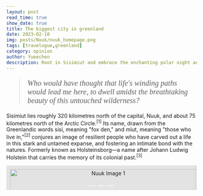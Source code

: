 ```yaml
---
layout: post
read_time: true
show_date: true
title: The biggest city in greenland
date: 2023-02-10
img: posts/Nuuk/nuuk_homepage.png
tags: [travelogue,greenland]
category: opinion
author: Yueechen
description: Root in Sisimiut and embrace the enchanting polar night and day, bask in the ethereal glow of the northern lights.
---
```

<blockquote style="font-family: 'Times New Roman', Times, serif; font-style: italic; font-size: 20px;">
Who would have thought that life's winding paths would lead me here, to dwell amidst the breathtaking beauty of this untouched wilderness?
</blockquote>

<p>Sisimiut lies roughly 320 kilometres north of the capital, Nuuk, and about 75 kilometres north of the Arctic Circle.<sup><a href="https://archive.org/details/greenlandarcticl0000etai/page/8/mode/2up" style="text-decoration: none;">[1]</a></sup> Its name, drawn from the Greenlandic words sisi, meaning "fox den," and miut, meaning "those who live in,"<sup><a href="https://ordbog.gl/2018-kal-eng/#e14271" style="text-decoration: none;">[2]</a></sup> conjures an image of resilient people who have carved out a life in this stark and untamed expanse, and fostering an intimate bond with the natures. Formerly known as Holsteinsborg—a name after Johann Ludwig Holstein that carries the memory of its colonial past.<sup><a href="https://da.wikipedia.org/wiki/Sisimiut" style="text-decoration: none;">[3]</a></sup></p>

<div style="text-align: center;">
  <div class="carousel" style="position: relative; width: 100%; margin: 0 auto; overflow: hidden;">
    <div class="carousel-inner" style="display: flex; transition: transform 0.5s ease;">
      <!-- 图片 1 -->
      <div class="carousel-item" style="min-width: 100%; box-sizing: border-box;">
        <div class="image-container" style="display: block; width: 100%; padding: 10px; background-color: rgba(0, 0, 0, 0.1); box-shadow: 0 0 10px rgba(0, 0, 0, 0.1); margin: 0 auto;">
          <img src="./assets/img/posts/Nuuk/nuuk2.png" alt="Nuuk Image 1" style="display: block; width: 100%; height: auto;" oncontextmenu="return false;" draggable="false" style="pointer-events: none;" />
          <p style="text-align: center; margin: 10px 0 0 0;"><small>Nuuk Image 1 Description</small></p>
        </div>
      </div>
      <!-- 图片 2 -->
      <div class="carousel-item" style="min-width: 100%; box-sizing: border-box;">
        <div class="image-container" style="display: block; width: 100%; padding: 10px; background-color: rgba(0, 0, 0, 0.1); box-shadow: 0 0 10px rgba(0, 0, 0, 0.1); margin: 0 auto;">
          <img src="./assets/img/posts/Nuuk/nuuk4.png" alt="Nuuk Image 2" style="display: block; width: 100%; height: auto;" oncontextmenu="return false;" draggable="false" style="pointer-events: none;" />
          <p style="text-align: center; margin: 10px 0 0 0;"><small>Nuuk Image 2 Description</small></p>
        </div>
      </div>
      <!-- 图片 3 -->
      <div class="carousel-item" style="min-width: 100%; box-sizing: border-box;">
        <div class="image-container" style="display: block; width: 100%; padding: 10px; background-color: rgba(0, 0, 0, 0.1); box-shadow: 0 0 10px rgba(0, 0, 0, 0.1); margin: 0 auto;">
          <img src="./assets/img/posts/Nuuk/nuuk5.png" alt="Nuuk Image 3" style="display: block; width: 100%; height: auto;" oncontextmenu="return false;" draggable="false" style="pointer-events: none;" />
          <p style="text-align: center; margin: 10px 0 0 0;"><small>Nuuk Image 3 Description</small></p>
        </div>
      </div>
    </div>
    <!-- 指示器 -->
    <div class="carousel-indicators" style="position: absolute; bottom: 10px; left: 50%; transform: translateX(-50%); display: flex; gap: 5px; z-index: 10;">
      <span class="indicator" data-index="0" style="width: 20px; height: 3px; background-color: rgba(255, 255, 255, 0.5); cursor: pointer;"></span>
      <span class="indicator" data-index="1" style="width: 20px; height: 3px; background-color: rgba(255, 255, 255, 0.5); cursor: pointer;"></span>
      <span class="indicator" data-index="2" style="width: 20px; height: 3px; background-color: rgba(255, 255, 255, 0.5); cursor: pointer;"></span>
    </div>
  </div>
</div>

<script>
  let currentIndex = 0;
  const carouselInner = document.querySelector('.carousel-inner');
  const indicators = document.querySelectorAll('.indicator');
  const carouselItems = document.querySelectorAll('.carousel-item');
  const imageContainers = document.querySelectorAll('.image-container');

  // 动态调整图片大小
  function adjustImageSize() {
    let maxHeight = 0;

    // 找到所有图片容器中的最大高度
    imageContainers.forEach(container => {
      if (container.clientHeight > maxHeight) {
        maxHeight = container.clientHeight;
      }
    });

    // 将所有图片容器的高度设置为最大高度
    imageContainers.forEach(container => {
      container.style.height = `${maxHeight}px`;
    });
  }

  // 显示指定索引的图片
  function showSlide(index) {
    const totalItems = carouselItems.length;
    if (index >= totalItems) currentIndex = 0;
    if (index < 0) currentIndex = totalItems - 1;
    carouselInner.style.transform = `translateX(-${currentIndex * 100}%)`;
    updateIndicators();
  }

  // 更新指示器状态
  function updateIndicators() {
    indicators.forEach((indicator, i) => {
      if (i === currentIndex) {
        indicator.style.backgroundColor = 'rgba(255, 255, 255, 1)'; // 激活状态
      } else {
        indicator.style.backgroundColor = 'rgba(255, 255, 255, 0.5)'; // 默认状态
      }
    });
  }

  // 下一张
  function nextSlide() {
    currentIndex++;
    showSlide(currentIndex);
  }

  // 点击指示器跳转
  indicators.forEach((indicator) => {
    indicator.addEventListener('click', () => {
      currentIndex = parseInt(indicator.getAttribute('data-index'));
      showSlide(currentIndex);
    });
  });

  // 初始化
  adjustImageSize(); // 动态调整图片大小
  updateIndicators();

  // 监听窗口大小变化
  window.addEventListener('resize', adjustImageSize);

  // 拖动功能（鼠标设备）
  carouselInner.addEventListener('mousedown', (e) => {
    startX = e.clientX;
    isDragging = true;
  });

  carouselInner.addEventListener('mousemove', (e) => {
    if (!isDragging) return;
    const currentX = e.clientX;
    const diffX = startX - currentX;
    if (Math.abs(diffX) > 50) {
      if (diffX > 0) {
        nextSlide();
      } else {
        prevSlide();
      }
      isDragging = false;
    }
  });

  carouselInner.addEventListener('mouseup', () => {
    isDragging = false;
  });

  carouselInner.addEventListener('mouseleave', () => {
    isDragging = false;
  });
</script>

<!-- 仅在图片上禁用右键菜单 -->
<script>
  document.querySelectorAll('img').forEach(img => {
    img.addEventListener('contextmenu', function (e) {
      e.preventDefault(); // 阻止默认右键菜单
    });
  });
</script>

<!-- 监听触摸事件，阻止移动设备上长按触发的下载菜单 -->
<script>
  document.addEventListener('touchstart', function (e) {
    if (e.target.tagName === 'IMG') {
      e.preventDefault(); // 禁止触摸开始
    }
  });

  document.addEventListener('touchmove', function (e) {
    if (e.target.tagName === 'IMG') {
      e.preventDefault(); // 禁止触摸移动
    }
  });

  document.addEventListener('touchend', function (e) {
    if (e.target.tagName === 'IMG') {
      e.preventDefault(); // 禁止触摸结束
    }
  });
</script>

<!-- 禁止用户在页面中选择文本和图片 -->
<style>
  body, img {
    -webkit-user-select: none; /* 禁止 Safari 和 iOS 选择 */
    user-select: none;         /* 禁止现代浏览器选择 */
  }
  img {
    pointer-events: none;      /* 禁用指针事件，防止复制图片 */
  }
</style>
